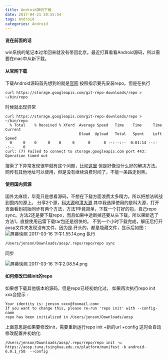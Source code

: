```yaml
---
title: Android源码下载
date: 2017-04-21 20:55:54
tags: Android
categories: Android
---
```


#### 说在前面的话
win系统的笔记本过年回来就没有带回北京。最近打算看看Android源码，所以需要在mac中从新下载。
#### 从官网下载
下载Android源码首先想到的就是[官网](https://source.android.com/source/downloading.html)
按照指示要先安装repo。但是在执行
```
curl https://storage.googleapis.com/git-repo-downloads/repo > ~/bin/repo
```

时候就出现异常

```
curl https://storage.googleapis.com/git-repo-downloads/repo > ~/bin/repo
  % Total    % Received % Xferd  Average Speed   Time    Time     Time  Current
                                 Dload  Upload   Total   Spent    Left  Speed
  0     0    0     0    0     0      0      0 --:--:--  0:01:14 --:--:--    0
curl: (7) Failed to connect to storage.googleapis.com port 443: Operation timed out
```

<!-- more -->

搜索了下异常发现很早就有这个问题，比如[这里](https://github.com/npm/npm/issues/10037)
但是好像没什么好的解决方法。网传有其他地址可以使用，但是没有继续浪费时间了，不能一条路走到黑。

#### 使用国内资源
国外太麻烦，毕竟只是想看源码，不想在下载方面浪费太多精力。所以把想法转战到国内的源上。
分享2个源，[科大源](https://lug.ustc.edu.cn/wiki/mirrors/help/aosp#已有仓库如何改用科大源)和[清大源](https://mirrors.tuna.tsinghua.edu.cn/help/AOSP/)
其中我选择使用的是科大源，打开页面看到初始同步有两个方法，方法1毕竟简单，下载一个打好的包，自己repo sync。方法2还是要下载repo，而且如果中途断掉还要从头下载，所以果断选了方法1，直接使用迅雷下载tar包还是很快的。
不到一个小时下载完成，解压后打开aosp文件夹发现没有文件，因为是.开头的，都是隐藏文件，显示后如图：
![屏幕快照 2017-03-16 下午1.55.14.png](http://upload-images.jianshu.io/upload_images/1796052-a48a38e120b53440.png?imageMogr2/auto-orient/strip%7CimageView2/2/w/1240)
执行
```
/Users/jenson/Downloads/aosp/.repo/repo/repo sync
```

同步

![屏幕快照 2017-03-16 下午2.08.54.png](http://upload-images.jianshu.io/upload_images/1796052-185f5625074cf187.png?imageMogr2/auto-orient/strip%7CimageView2/2/w/1240)


#### 如何修改已经init的repo
如果想下载其他版本的源码，但是repo已经初始化过，
如果再次执行repo init xxx会提示 :
```
Your identity is: jenson <xxx@foxmail.com>
If you want to change this, please re-run 'repo init' with --config-name
repo has been initialized in /Users/jenson/Downloads/aosp
```

上面意思是如果要修改init，需要重新运行repo init +新的url +config
这时会自动修改配置并初始化:

```
/Users/jenson/Downloads/aosp/.repo/repo/repo init -u https://aosp.tuna.tsinghua.edu.cn/platform/manifest -b android-6.0.1_r58  --config
```